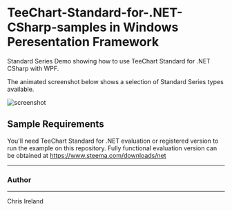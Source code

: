 # TeeChart-Standard-for-.NET-CSharp-samples in Windows Peresentation Framework
Standard Series Demo showing how to use TeeChart Standard for .NET CSharp with WPF.

The animated screenshot below shows a selection of Standard Series types available.

![screenshot](https://github.com/Steema/TeeChart-Standard-for-.NET-CSharp-samples/blob/master/StandardSeriesDemoSTD/WindowsPresentationFramework/Screenshots/standardSeriesDemo.gif?raw=true "TeeChart Standard for NET C#-Windows Presentation Framework demo")

## Sample Requirements

You'll need TeeChart Standard for .NET evaluation or registered version to run the example on this repository. Fully functional evaluation version can be obtained at https://www.steema.com/downloads/net

---
### Author
------
Chris Ireland

